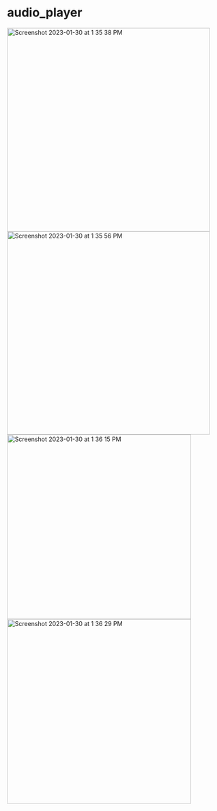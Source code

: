 # audio_player
<img width="475" alt="Screenshot 2023-01-30 at 1 35 38 PM" src="https://user-images.githubusercontent.com/121867955/215659577-cfc45a8d-ede6-4005-bf2c-ae6906122bc8.png">
<img width="475" alt="Screenshot 2023-01-30 at 1 35 56 PM" src="https://user-images.githubusercontent.com/121867955/215659589-70b1fdd2-6c36-4303-b3a0-50fbbf5599aa.png">
<img width="431" alt="Screenshot 2023-01-30 at 1 36 15 PM" src="https://user-images.githubusercontent.com/121867955/215659688-1d70fa6e-0486-439a-bf39-c619ae4d0a31.png">
<img width="431" alt="Screenshot 2023-01-30 at 1 36 29 PM" src="https://user-images.githubusercontent.com/121867955/215659698-bf1815fb-c15e-4713-b0a7-c28b3fd5c2b5.png">
